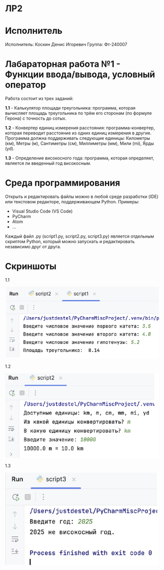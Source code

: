 # ЛР2
# Исполнитель
Исполнитель: Коскин Денис Игоревич Группа: Фт-240007
# Лабараторная работа №1 - Функции ввода/вывода, условный оператор
Работа состоит из трех заданий:

**1.1** - Калькулятор площади треугольника: программа, которая вычисляет площадь треугольника по трём его
сторонам (по формуле Герона) с точность до сотых.

**1.2** - Конвертер единиц измерения расстояния: программа-конвертер, которая переводит расстояние из одних
единиц измерения в другие. Программа должна поддерживать следующие
единицы: Километры (км), Метры (м), Сантиметры (см), Миллиметры (мм),
Мили (mi), Ярды (yd).

**1.3** - Определение високосного года: программа, которая определяет, является ли введенный год
високосным.

# Среда программирования

Открыть и редактировать файлы можно в любой среде разработки (IDE) или текстовом редакторе, поддерживающем Python.  Примеры:
- Visual Studio Code (VS Code)
- PyCharm
- Atom
- ...

Каждый файл .py (script1.py, script2.py, script3.py) является отдельным скриптом Python, который можно запускать и редактировать независимо друг от друга.

# Скриншоты
1.1 

![1](https://github.com/deniskoskin/lab2/blob/main/1.png?raw=true)

1.2

![2](https://github.com/deniskoskin/lab2/blob/main/2.png?raw=true)

1.3

![3](https://github.com/deniskoskin/lab2/blob/main/3.png?raw=true)



